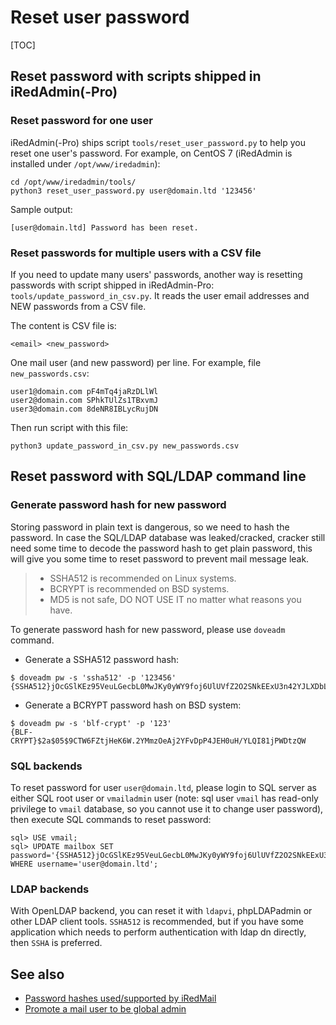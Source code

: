 # Reset user password

[TOC]

## Reset password with scripts shipped in iRedAdmin(-Pro)

### Reset password for one user

iRedAdmin(-Pro) ships script `tools/reset_user_password.py` to help you reset
one user's password. For example, on CentOS 7 (iRedAdmin is installed under
`/opt/www/iredadmin`):

```
cd /opt/www/iredadmin/tools/
python3 reset_user_password.py user@domain.ltd '123456'
```

Sample output:

```
[user@domain.ltd] Password has been reset.
```

### Reset passwords for multiple users with a CSV file

If you need to update many users' passwords, another way is resetting passwords
with script shipped in iRedAdmin-Pro: `tools/update_password_in_csv.py`. It
reads the user email addresses and NEW passwords from a CSV file.

The content is CSV file is:

```
<email> <new_password>
```

One mail user (and new password) per line. For example, file `new_passwords.csv`:

```
user1@domain.com pF4mTq4jaRzDLlWl
user2@domain.com SPhkTUlZs1TBxvmJ
user3@domain.com 8deNR8IBLycRujDN
```

Then run script with this file:

```
python3 update_password_in_csv.py new_passwords.csv
```

## Reset password with SQL/LDAP command line

### Generate password hash for new password

Storing password in plain text is dangerous, so we need to hash the password.
In case the SQL/LDAP database was leaked/cracked, cracker still need some time
to decode the password hash to get plain password, this will give you some
time to reset password to prevent mail message leak.

> * SSHA512 is recommended on Linux systems.
> * BCRYPT is recommended on BSD systems.
> * MD5 is not safe, DO NOT USE IT no matter what reasons you have.

To generate password hash for new password, please use `doveadm` command.

* Generate a SSHA512 password hash:

```
$ doveadm pw -s 'ssha512' -p '123456'
{SSHA512}jOcGSlKEz95VeuLGecbL0MwJKy0yWY9foj6UlUVfZ2O2SNkEExU3n42YJLXDbLnu3ghnIRBkwDMsM31q7OI0jY5B/5E=
```

* Generate a BCRYPT password hash on BSD system:

```
$ doveadm pw -s 'blf-crypt' -p '123'
{BLF-CRYPT}$2a$05$9CTW6FZtjHeK6W.2YMmzOeAj2YFvDpP4JEH0uH/YLQI81jPWDtzQW
```

### SQL backends

To reset password for user `user@domain.ltd`, please login to SQL server as
either SQL root user or `vmailadmin` user (note: sql user `vmail` has read-only
privilege to `vmail` database, so you cannot use it to change user password),
then execute SQL commands to reset password:

```
sql> USE vmail;
sql> UPDATE mailbox SET password='{SSHA512}jOcGSlKEz95VeuLGecbL0MwJKy0yWY9foj6UlUVfZ2O2SNkEExU3n42YJLXDbLnu3ghnIRBkwDMsM31q7OI0jY5B/5E=' WHERE username='user@domain.ltd';
```

### LDAP backends

With OpenLDAP backend, you can reset it with `ldapvi`, phpLDAPadmin or other
LDAP client tools. `SSHA512` is recommended, but if you have some application
which needs to perform authentication with ldap dn directly, then `SSHA` is
preferred.

## See also

* [Password hashes used/supported by iRedMail](./password.hashes.html)
* [Promote a mail user to be global admin](./promote.user.to.global.admin.html)
